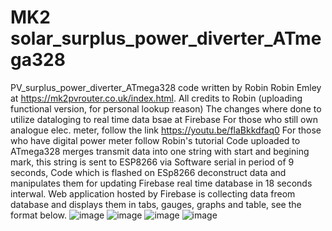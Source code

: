 # MK2 solar_surplus_power_diverter_ATmega328
PV_surplus_power_diverter_ATmega328 code written by Robin Robin Emley at https://mk2pvrouter.co.uk/index.html. All credits to Robin (uploading functional version, for personal lookup reason)
The changes where done to utilize dataloging to real time data bsae at Firebase
For those who still own analogue elec. meter, follow the link https://youtu.be/flaBkkdfaq0
For those who have digital power meter follow Robin's tutorial
Code uploaded to ATmega328 merges transmit data into one string with start and begining mark, this string is sent to ESP8266 via Software serial in period of 9 seconds,
Code which is flashed on ESp8266 deconstruct data and manipulates them for updating Firebase real time database in 18 seconds interwal.
Web application hosted by Firebase is collecting data freom database and displays them in tabs, gauges, graphs and table, see the format below.
![image](https://github.com/MrEstefano/PV_surplus_power_diverter_ATmega328/assets/79326044/c62f30c2-f8bb-4ed0-a265-b2cdd118d011)
![image](https://github.com/MrEstefano/PV_surplus_power_diverter_ATmega328/assets/79326044/ba9d38ee-1ae7-4c44-847b-f726c1f949c0)
![image](https://github.com/MrEstefano/PV_surplus_power_diverter_ATmega328/assets/79326044/cade0df9-35ce-4c31-86d9-bf71bfe2d40c)
![image](https://github.com/MrEstefano/PV_surplus_power_diverter_ATmega328/assets/79326044/3a05e52f-3fef-41e3-90b5-53a37b65971f)

